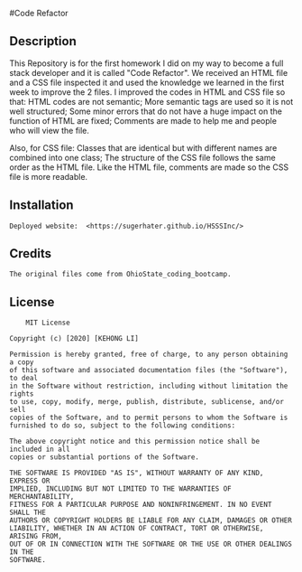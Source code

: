 #Code Refactor
 
## Description
 
This Repository is for the first homework I did on my way to become a full stack developer and it is called "Code Refactor". We received an HTML file and a CSS file inspected it and used the knowledge we learned in the first week to improve the 2 files. I improved the codes in HTML and CSS file so that: 
        HTML codes are not semantic;
        More semantic tags are used so it is not well structured;
        Some minor errors that do not have a huge impact on the function of HTML are fixed;
        Comments are made to help me and people who will view the file.
 
Also, for CSS file:
        Classes that are identical but with different names are combined into one class;
        The structure of the CSS file follows the same order as the HTML file.
        Like the HTML file, comments are made so the CSS file is more readable.
 
 
## Installation
    Deployed website:  <https://sugerhater.github.io/HSSSInc/>
 
## Credits
    The original files come from OhioState_coding_bootcamp.
 
## License
        MIT License
 
    Copyright (c) [2020] [KEHONG LI]
 
    Permission is hereby granted, free of charge, to any person obtaining a copy
    of this software and associated documentation files (the "Software"), to deal
    in the Software without restriction, including without limitation the rights
    to use, copy, modify, merge, publish, distribute, sublicense, and/or sell
    copies of the Software, and to permit persons to whom the Software is
    furnished to do so, subject to the following conditions:
 
    The above copyright notice and this permission notice shall be included in all
    copies or substantial portions of the Software.
 
    THE SOFTWARE IS PROVIDED "AS IS", WITHOUT WARRANTY OF ANY KIND, EXPRESS OR
    IMPLIED, INCLUDING BUT NOT LIMITED TO THE WARRANTIES OF MERCHANTABILITY,
    FITNESS FOR A PARTICULAR PURPOSE AND NONINFRINGEMENT. IN NO EVENT SHALL THE
    AUTHORS OR COPYRIGHT HOLDERS BE LIABLE FOR ANY CLAIM, DAMAGES OR OTHER
    LIABILITY, WHETHER IN AN ACTION OF CONTRACT, TORT OR OTHERWISE, ARISING FROM,
    OUT OF OR IN CONNECTION WITH THE SOFTWARE OR THE USE OR OTHER DEALINGS IN THE
    SOFTWARE.